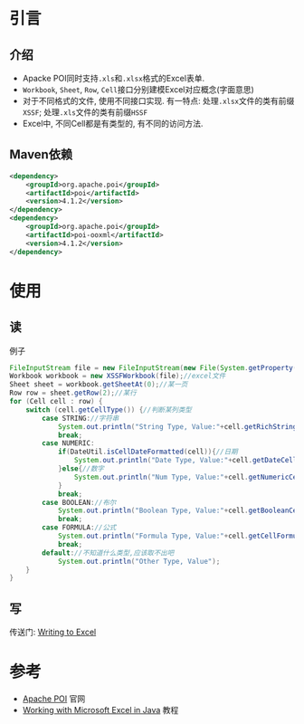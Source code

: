 # 引言

## 介绍

* Apacke POI同时支持`.xls`和`.xlsx`格式的Excel表单.
* `Workbook`, `Sheet`, `Row`, `Cell`接口分别建模Excel对应概念(字面意思)
* 对于不同格式的文件, 使用不同接口实现. 有一特点: 处理`.xlsx`文件的类有前缀`XSSF`; 处理`.xls`文件的类有前缀`HSSF`
* Excel中, 不同Cell都是有类型的, 有不同的访问方法.

## Maven依赖

```xml
<dependency>
    <groupId>org.apache.poi</groupId>
    <artifactId>poi</artifactId>
    <version>4.1.2</version>
</dependency>
<dependency>
    <groupId>org.apache.poi</groupId>
    <artifactId>poi-ooxml</artifactId>
    <version>4.1.2</version>
</dependency>
```

# 使用

## 读

例子

```java
FileInputStream file = new FileInputStream(new File(System.getProperty("user.home")+"/Desktop/全部事件.xlsx"));
Workbook workbook = new XSSFWorkbook(file);//excel文件
Sheet sheet = workbook.getSheetAt(0);//某一页
Row row = sheet.getRow(2);//某行
for (Cell cell : row) {
    switch (cell.getCellType()) {//判断某列类型
        case STRING://字符串
            System.out.println("String Type, Value:"+cell.getRichStringCellValue());
            break;
        case NUMERIC:
            if(DateUtil.isCellDateFormatted(cell)){//日期
                System.out.println("Date Type, Value:"+cell.getDateCellValue());
            }else{//数字
                System.out.println("Num Type, Value:"+cell.getNumericCellValue());
            }
            break;
        case BOOLEAN://布尔
            System.out.println("Boolean Type, Value:"+cell.getBooleanCellValue());
            break;
        case FORMULA://公式
            System.out.println("Formula Type, Value:"+cell.getCellFormula());
            break;
        default://不知道什么类型,应该取不出吧
            System.out.println("Other Type, Value");
    }
}
```

## 写

传送门: [Writing to Excel](https://www.baeldung.com/java-microsoft-excel#2-writing-to-excel)

# 参考

* [Apache POI](https://poi.apache.org/) 官网
* [Working with Microsoft Excel in Java](https://www.baeldung.com/java-microsoft-excel) 教程

